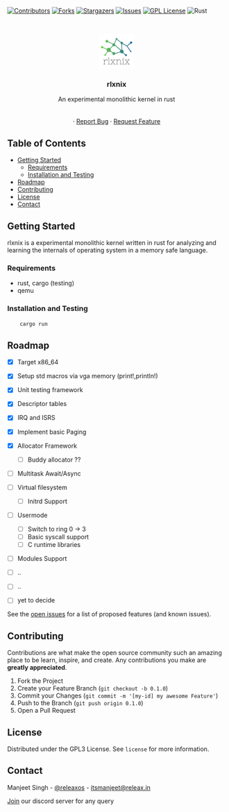 <!--
*** Thanks for checking out this README Template. If you have a suggestion that would
*** make this better, please fork the repo and create a pull request or simply open
*** an issue with the tag "enhancement".
*** Thanks again! Now go create something AMAZING! :D
-->





<!-- PROJECT SHIELDS -->
<!--
*** I'm using markdown "reference style" links for readability.
*** Reference links are enclosed in brackets [ ] instead of parentheses ( ).
*** See the bottom of this document for the declaration of the reference variables
*** for contributors-url, forks-url, etc. This is an optional, concise syntax you may use.
*** https://www.markdownguide.org/basic-syntax/#reference-style-links
-->
[![Contributors][contributors-shield]][contributors-url]
[![Forks][forks-shield]][forks-url]
[![Stargazers][stars-shield]][stars-url]
[![Issues][issues-shield]][issues-url]
[![GPL License][license-shield]][license-url]
![Rust](https://github.com/itsManjeet/rlxnix/workflows/Rust/badge.svg)

<!-- PROJECT LOGO -->
<br />
<p align="center">
  <a href="https://github.com/itsmanjeet/rlxnix.git">
    <img src=".data/logo.png" alt="Logo" width="80" height="80">
  </a>

  <h3 align="center">rlxnix</h3>

  <p align="center">
    An experimental monolithic kernel in rust
    <br />
    <!--a href="https://github.com/itsmanjeet/rlxnix"><strong>Explore the docs »</strong></a-->
    <br />
    <br />
    <!--a href="https://github.com/itsmanjeet/rlxnix">View Demo</a-->
    ·
    <a href="https://github.com/itsmanjeet/rlxnix/issues">Report Bug</a>
    ·
    <a href="https://github.com/itsmanjeet/rlxnix/issues">Request Feature</a>
  </p>
</p>



<!-- TABLE OF CONTENTS -->
## Table of Contents

* [Getting Started](#getting-started)
  * [Requirements](#requirements)
  * [Installation and Testing](#installation-and-testing)
* [Roadmap](#roadmap)
* [Contributing](#contributing)
* [License](#license)
* [Contact](#contact)



<!-- GETTING STARTED -->
## Getting Started

rlxnix is a experimental monolithic kernel written in rust for analyzing and learning the internals of operating system in a memory safe language.

### Requirements

- rust, cargo (testing)
- qemu

### Installation and Testing
```bash
    cargo run
```


<!-- ROADMAP -->
## Roadmap

- [x] Target x86_64
- [x] Setup std macros via vga memory (print!,println!)
- [x] Unit testing framework
- [x] Descriptor tables
- [x] IRQ and ISRS
- [x] Implement basic Paging
- [x] Allocator Framework
  - [ ] Buddy allocator ??
- [ ] Multitask Await/Async
- [ ] Virtual filesystem
  - [ ] Initrd Support
- [ ] Usermode
  - [ ] Switch to ring 0 -> 3
  - [ ] Basic syscall support
  - [ ] C runtime libraries
- [ ] Modules Support
- [ ] ..
- [ ] ..
- [ ] yet to decide


See the [open issues](https://github.com/itsmanjeet/rlxnix/issues) for a list of proposed features (and known issues).



<!-- CONTRIBUTING -->
## Contributing

Contributions are what make the open source community such an amazing place to be learn, inspire, and create. Any contributions you make are **greatly appreciated**.

1. Fork the Project
2. Create your Feature Branch (`git checkout -b 0.1.0`)
3. Commit your Changes (`git commit -m '[my-id] my awesome Feature'`)
4. Push to the Branch (`git push origin 0.1.0`)
5. Open a Pull Request



<!-- LICENSE -->
## License

Distributed under the GPL3 License. See `license` for more information.



<!-- CONTACT -->
## Contact
Manjeet Singh - [@releaxos](https://twitter.com/releaxos) - itsmanjeet@releax.in <br />

[Join](https://discord.gg/TXTxDTYcdg) our discord server for any query



<!-- MARKDOWN LINKS & IMAGES -->
<!-- https://www.markdownguide.org/basic-syntax/#reference-style-links -->
[contributors-shield]: https://img.shields.io/github/contributors/itsmanjeet/rlxnix.svg?style=flat-square
[contributors-url]: https://github.com/itsmanjeet/rlxnix/graphs/contributors
[forks-shield]: https://img.shields.io/github/forks/itsmanjeet/rlxnix.svg?style=flat-square
[forks-url]: https://github.com/itsmanjeet/rlxnix/network/members
[stars-shield]: https://img.shields.io/github/stars/itsmanjeet/rlxnix.svg?style=flat-square
[stars-url]: https://github.com/itsmanjeet/rlxnix/stargazers
[issues-shield]: https://img.shields.io/github/issues/itsmanjeet/rlxnix.svg?style=flat-square
[issues-url]: https://github.com/itsmanjeet/rlxnix/issues
[license-shield]: https://img.shields.io/github/license/itsmanjeet/rlxnix.svg?style=flat-square
[license-url]: https://github.com/itsmanjeet/rlxnix/blob/master/license
[linkedin-shield]: https://img.shields.io/badge/-LinkedIn-black.svg?style=flat-square&logo=linkedin&colorB=555
